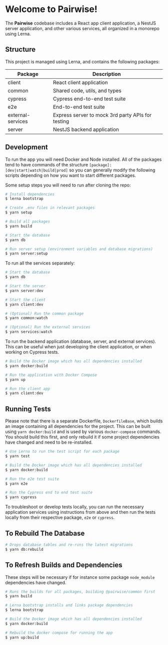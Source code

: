 # Welcome to Pairwise!

The **Pairwise** codebase includes a React app client application, a NestJS server application, and other various services, all organized in a monorepo using Lerna.

## Structure

This project is managed using Lerna, and contains the following packages:

| Package           | Description                                       |
| ----------------- | ------------------------------------------------- |
| client            | React client application                          |
| common            | Shared code, utils, and types                     |
| cypress           | Cypress end-to-end test suite                     |
| e2e               | End-to-end test suite                             |
| external-services | Express server to mock 3rd party APIs for testing |
| server            | NestJS backend application                        |

## Development

To run the app you will need Docker and Node installed. All of the packages tend to have commands of the structure `[package]:[dev|start|watch|build|prod]` so you can generally modify the following scripts depending on how you want to start different packages.

Some setup steps you will need to run after cloning the repo:

```bash
# Install dependencies
$ lerna bootstrap

# Create .env files in relevant packages
$ yarn setup

# Build all packages
$ yarn build

# Start the database
$ yarn db

# Run server setup (environment variables and database migrations)
$ yarn server:setup
```

To run all the services separately:

```bash
# Start the database
$ yarn db

# Start the server
$ yarn server:dev

# Start the client
$ yarn client:dev

# (Optional) Run the common package
$ yarn common:watch

# (Optional) Run the external services
$ yarn services:watch
```

To run the backend application (database, server, and external services). This can be useful when just developing the client application, or when working on Cypress tests.

```bash
# Build the Docker image which has all dependencies installed
$ yarn docker:build

# Run the application with Docker Compose
$ yarn up

# Run the client app
$ yarn client:dev
```

## Running Tests

Please note that there is a separate Dockerfile, `DockerfileBase`, which builds an image containing all dependencies for the project. This can be built using `yarn docker:build` and is used by various `docker-compose` commands. You should build this first, and only rebuild it if some project dependencies have changed and need to be re-installed.

```bash
# Use Lerna to run the test script for each package
$ yarn test

# Build the Docker image which has all dependencies installed
$ yarn docker:build

# Run the e2e test suite
$ yarn e2e

# Run the Cypress end to end test suite
$ yarn cypress
```

To troubleshoot or develop tests locally, you can run the necessary application services using instructions from above and then run the tests locally from their respective package, `e2e` or `cypress`.

## To Rebuild The Database

```bash
# Drops database tables and re-runs the latest migrations
$ yarn db:rebuild
```

## To Refresh Builds and Dependencies

These steps will be necessary if for instance some package `node_module` dependencies have changed.

```bash
# Runs the builds for all packages, building @pairwise/common first
$ yarn build

# Lerna bootstrap installs and links package dependencies
$ lerna bootstrap

# Build the Docker image which has all dependencies installed
$ yarn docker:build

# Rebuild the docker compose for running the app
$ yarn up:build
```
